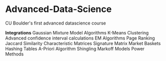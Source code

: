 # Advanced-Data-Science
CU Boulder's first advanced datascience course

**Integrations**
  Gaussian Mixture Model Algorithms
  K-Means Clustering
  Advanced confidence interval calculations
  EM Algorithms
  Page Ranking
  Jaccard Similarity
  Characteristic Matrices
  Signature Matrix
  Market Baskets
  Hashing Tables
  A-Priori Algorithm
  Shingling
  Markoff Models
  Power Methods
